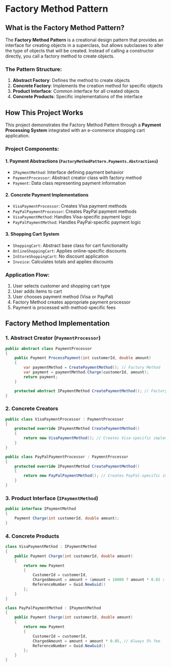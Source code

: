 # Factory Method Pattern

## What is the Factory Method Pattern?

The **Factory Method Pattern** is a creational design pattern that provides an interface for creating objects in a superclass, but allows subclasses to alter the type of objects that will be created. Instead of calling a constructor directly, you call a factory method to create objects.

### The Pattern Structure:
1. **Abstract Factory**: Defines the method to create objects
2. **Concrete Factory**: Implements the creation method for specific objects
3. **Product Interface**: Common interface for all created objects
4. **Concrete Products**: Specific implementations of the interface

## How This Project Works

This project demonstrates the Factory Method Pattern through a **Payment Processing System** integrated with an e-commerce shopping cart application.

### Project Components:

#### 1. **Payment Abstractions** (`FactoryMethodPattern.Payments.Abstractions`)
- `IPaymentMethod`: Interface defining payment behavior
- `PaymentProcessor`: Abstract creator class with factory method
- `Payment`: Data class representing payment information

#### 2. **Concrete Payment Implementations**
- `VisaPaymentProcessor`: Creates Visa payment methods
- `PayPalPaymentProcessor`: Creates PayPal payment methods
- `VisaPaymentMethod`: Handles Visa-specific payment logic
- `PayPalPaymentMethod`: Handles PayPal-specific payment logic

#### 3. **Shopping Cart System**
- `ShoppingCart`: Abstract base class for cart functionality
- `OnlineShoppingCart`: Applies online-specific discounts
- `InStoreShoppingCart`: No discount application
- `Invoice`: Calculates totals and applies discounts

### Application Flow:
1. User selects customer and shopping cart type
2. User adds items to cart
3. User chooses payment method (Visa or PayPal)
4. Factory Method creates appropriate payment processor
5. Payment is processed with method-specific fees

## Factory Method Implementation

### 1. Abstract Creator (`PaymentProcessor`)
```csharp
public abstract class PaymentProcessor
{
    public Payment ProcessPayment(int customerId, double amount)
    {
        var paymentMethod = CreatePaymentMethod(); // Factory Method
        var payment = paymentMethod.Charge(customerId, amount);
        return payment;
    }

    protected abstract IPaymentMethod CreatePaymentMethod(); // Factory Method
}
```

### 2. Concrete Creators
```csharp
public class VisaPaymentProcessor : PaymentProcessor
{
    protected override IPaymentMethod CreatePaymentMethod()
    {
        return new VisaPaymentMethod(); // Creates Visa-specific implementation
    }
}

public class PayPalPaymentProcessor : PaymentProcessor
{
    protected override IPaymentMethod CreatePaymentMethod()
    {
        return new PayPalPaymentMethod(); // Creates PayPal-specific implementation
    }
}
```

### 3. Product Interface (`IPaymentMethod`)
```csharp
public interface IPaymentMethod
{
    Payment Charge(int customerId, double amount);
}
```

### 4. Concrete Products
```csharp
class VisaPaymentMethod : IPaymentMethod
{
    public Payment Charge(int customerId, double amount)
    {
        return new Payment
        {
            CustomerId = customerId,
            ChargedAmount = amount + (amount < 10000 ? amount * 0.02 : 0), // 2% fee if < 10,000
            ReferenceNumber = Guid.NewGuid()
        };
    }
}

class PayPalPaymentMethod : IPaymentMethod
{
    public Payment Charge(int customerId, double amount)
    {
        return new Payment
        {
            CustomerId = customerId,
            ChargedAmount = amount + amount * 0.05, // Always 5% fee
            ReferenceNumber = Guid.NewGuid()
        };
    }
}
```
